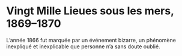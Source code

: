 # Vingt Mille Lieues sous les mers, 1869–1870

L’année 1866 fut marquée par un événement bizarre, un phénomène inexpliqué et inexplicable que personne n’a sans doute oublié.
